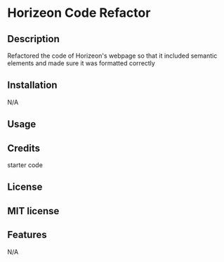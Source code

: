 # Horizeon Code Refactor 

## Description

Refactored the code of Horizeon's webpage so that it included semantic elements and made sure it was formatted correctly 

## Installation

N/A

## Usage


## Credits

starter code 

## License

MIT license 
---


## Features

N/A
